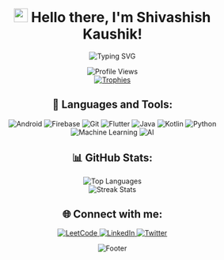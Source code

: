 <h1 align="center">
  <img src="https://media.giphy.com/media/hvRJCLFzcasrR4ia7z/giphy.gif" width="28"> Hello there, I'm Shivashish Kaushik!
</h1>

<p align="center">
  <img src="https://readme-typing-svg.demolab.com?font=Fira+Code&pause=1000&color=2AF7F7&width=435&lines=A+passionate+software+developer+from+India;Proficient+in+Android%2C+ML%2C+and+YouTube+Collaborations" alt="Typing SVG" />
</p>

<div align="center">
  <img src="https://komarev.com/ghpvc/?username=shivcoder27&style=flat-square&color=blue" alt="Profile Views" />
</div>

<div align="center">
  <a href="https://github.com/ryo-ma/github-profile-trophy">
    <img src="https://github-profile-trophy.vercel.app/?username=shivcoder27&row=1&column=5&theme=radical" alt="Trophies" />
  </a>
</div>

<h2 align="center">🚀 Languages and Tools:</h2>
<p align="center">
  <img src="https://img.shields.io/badge/Android-3DDC84?style=for-the-badge&logo=android&logoColor=white" alt="Android" />
  <img src="https://img.shields.io/badge/Firebase-ffca28?style=for-the-badge&logo=firebase&logoColor=black" alt="Firebase" />
  <img src="https://img.shields.io/badge/Git-F05032?style=for-the-badge&logo=git&logoColor=white" alt="Git" />
  <img src="https://img.shields.io/badge/Flutter-02569B?style=for-the-badge&logo=flutter&logoColor=white" alt="Flutter" />
  <img src="https://img.shields.io/badge/Java-ED8B00?style=for-the-badge&logo=java&logoColor=white" alt="Java" />
  <img src="https://img.shields.io/badge/Kotlin-0095D5?&style=for-the-badge&logo=kotlin&logoColor=white" alt="Kotlin" />
  <img src="https://img.shields.io/badge/Python-3776AB?style=for-the-badge&logo=python&logoColor=white" alt="Python" />
  <img src="https://img.shields.io/badge/Machine%20Learning-FF6F00?style=for-the-badge&logo=TensorFlow&logoColor=white" alt="Machine Learning" />
  <img src="https://img.shields.io/badge/Artificial%20Intelligence-000000?style=for-the-badge&logo=openai&logoColor=white" alt="AI" />
</p>

<h2 align="center">📊 GitHub Stats:</h2>
<div align="center">
  <img src="https://github-readme-stats.vercel.app/api/top-langs?username=shivcoder27&show_icons=true&locale=en&layout=compact&theme=dark" alt="Top Languages" />
</div>
<div align="center">
  <img src="https://github-readme-streak-stats.herokuapp.com?user=shivcoder27&theme=dark&date_format=M%20j%5B%2C%20Y%5D" alt="Streak Stats" />
</div>

<h2 align="center">🌐 Connect with me:</h2>
<p align="center">
  <a href="https://leetcode.com/shivashish27/" target="_blank">
    <img src="https://img.shields.io/badge/LeetCode-000000?style=for-the-badge&logo=LeetCode&logoColor=#d16c06" alt="LeetCode" />
  </a>
  <a href="https://www.linkedin.com/in/shivashish-kaushik-a73643228/" target="_blank">
    <img src="https://img.shields.io/badge/LinkedIn-%230077B5.svg?style=for-the-badge&logo=linkedin&logoColor=white" alt="LinkedIn" />
  </a>
  <a href="https://twitter.com/Shivashish_27" target="_blank">
    <img src="https://img.shields.io/badge/Twitter-%231DA1F2.svg?style=for-the-badge&logo=Twitter&logoColor=white" alt="Twitter" />
  </a>
</p>

<p align="center">
  <img src="https://capsule-render.vercel.app/api?type=waving&color=gradient&height=65&section=footer" alt="Footer" />
</p>
